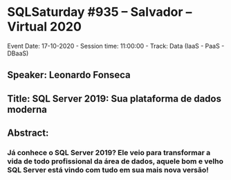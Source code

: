 # SQLSaturday #935 – Salvador – Virtual 2020
Event Date: 17-10-2020 - Session time: 11:00:00 - Track: Data (IaaS - PaaS - DBaaS)
## Speaker: Leonardo Fonseca
## Title: SQL Server 2019: Sua plataforma de dados moderna
## Abstract:
### Já conhece o SQL Server 2019? Ele veio para transformar a vida de todo profissional da área de dados, aquele bom e velho SQL Server está vindo com tudo em sua mais nova versão!
